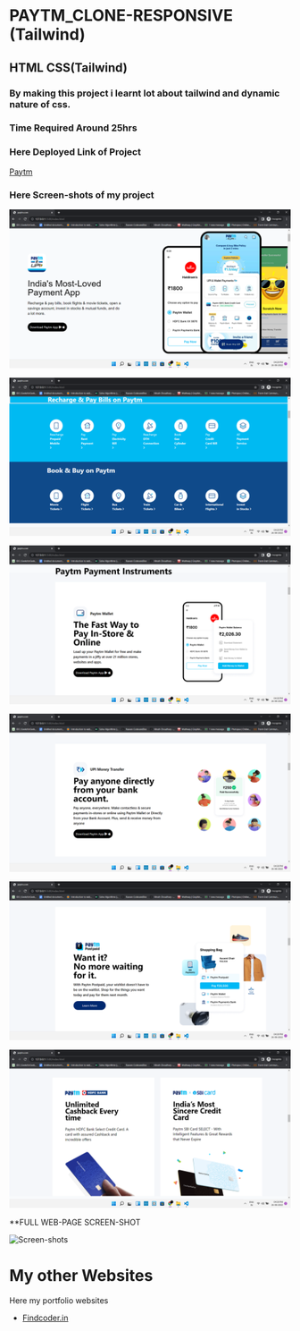 # PAYTM_CLONE-RESPONSIVE (Tailwind)
## **HTML** **CSS**(Tailwind)

### By making this project i learnt lot about tailwind and dynamic nature of css.

### Time Required Around **25hrs**
 
### Here Deployed Link of Project
[Paytm]()

### Here **Screen-shots** of my project

![Screen-shots](images/Screenshot%20(172).png)

![Screen-shots](images/Screenshot%20(173).png)

![Screen-shots](images/Screenshot%20(174).png)

![Screen-shots](images/Screenshot%20(175).png)

![Screen-shots](images/Screenshot%20(176).png)

![Screen-shots](images/Screenshot%20(177).png)


**FULL WEB-PAGE SCREEN-SHOT

![Screen-shots](images/screenshot.png)


# My other Websites

Here my portfolio websites 

- [Findcoder.in](https://www.findcoder.io/u/raavan)